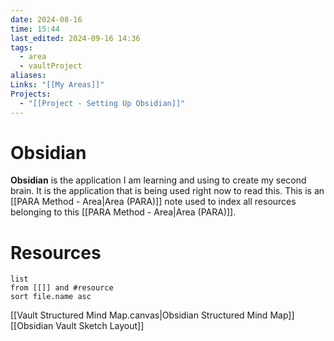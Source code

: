 ```yaml
---
date: 2024-08-16
time: 15:44
last_edited: 2024-09-16 14:36
tags:
  - area
  - vaultProject
aliases: 
Links: "[[My Areas]]"
Projects:
  - "[[Project - Setting Up Obsidian]]"
---
```

# Obsidian
**Obsidian** is the application I am learning and using to create my second brain. It is the application that is being used right now to read this. This is an [[PARA Method - Area|Area (PARA)]] note used to index all resources belonging to this [[PARA Method - Area|Area (PARA)]].

# Resources
```dataview
list
from [[]] and #resource 
sort file.name asc
```
[[Vault Structured Mind Map.canvas|Obsidian Structured Mind Map]]
[[Obsidian Vault Sketch Layout]]
